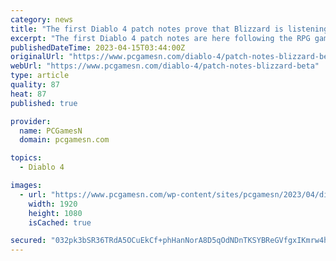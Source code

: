 ```yaml
---
category: news
title: "The first Diablo 4 patch notes prove that Blizzard is listening"
excerpt: "The first Diablo 4 patch notes are here following the RPG game’s open beta, and dungeon improvements and class balance changes show Blizzard hears the feedback."
publishedDateTime: 2023-04-15T03:44:00Z
originalUrl: "https://www.pcgamesn.com/diablo-4/patch-notes-blizzard-beta"
webUrl: "https://www.pcgamesn.com/diablo-4/patch-notes-blizzard-beta"
type: article
quality: 87
heat: 87
published: true

provider:
  name: PCGamesN
  domain: pcgamesn.com

topics:
  - Diablo 4

images:
  - url: "https://www.pcgamesn.com/wp-content/sites/pcgamesn/2023/04/diablo-4-patch-notes-blizzard-open-beta-feedback.jpg"
    width: 1920
    height: 1080
    isCached: true

secured: "032pk3bSR36TRdA5OCuEkCf+phHanNorA8D5qOdNDnTKSYBReGVfgxIKmrw4hJ/KgW75ketC/9Jov1MX6piJbMrL72PtyBkUTlkTkk4hms2H4nGnuN95KvMCbtRuMdO0pzh7NqvGaE3Lns3CbliBQ6ifpvTjJlwUdB021C75TYQf8MwM6epiRPHUFsJjC5nKFbW0pyQYUgo1/v9oiU7VPaEfLK7aZpLh5pAh4ralymMsO3mtlSSQxb1yfxGK2+nNy0M/NpUJKUdp6G07M9JbQzzRo5jwlZDXDfe7lxaOZvmN6kY+dVPH3Rc/HcaeKI04llnMD4m3Wrx9sqQaeUQ5BHhyb2Vc5d80ltgZ4e1f42w=;CMaZXvQmusZW8Utjyww1Aw=="
---
```



